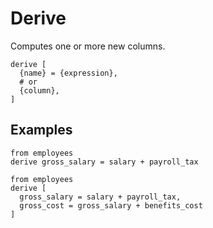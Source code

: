 # Derive

Computes one or more new columns.

```prql no-eval
derive [
  {name} = {expression},
  # or
  {column},
]
```

## Examples

```prql
from employees
derive gross_salary = salary + payroll_tax
```

```prql
from employees
derive [
  gross_salary = salary + payroll_tax,
  gross_cost = gross_salary + benefits_cost
]
```
